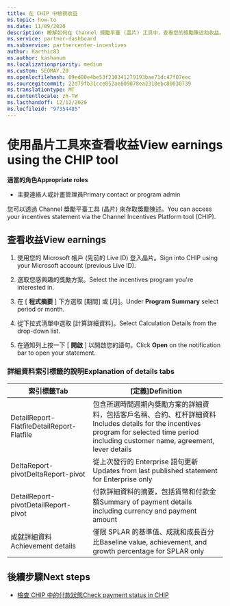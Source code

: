 ```yaml
---
title: 在 CHIP 中檢視收益
ms.topic: how-to
ms.date: 11/09/2020
description: 瞭解如何在 Channel 獎勵平臺 (晶片) 工具中，查看您的獎勵陳述和收益。
ms.service: partner-dashboard
ms.subservice: partnercenter-incentives
author: Karthic83
ms.author: kashanum
ms.localizationpriority: medium
ms.custom: SEOMAY.20
ms.openlocfilehash: 09ed80e4be53f210341279193bae71dc47f87eec
ms.sourcegitcommit: 22d79fb31cce852ae809078ea2310ebc80030739
ms.translationtype: MT
ms.contentlocale: zh-TW
ms.lasthandoff: 12/12/2020
ms.locfileid: "97354485"
---
```

# <a name="view-earnings-using-the-chip-tool"></a><span data-ttu-id="f2049-103">使用晶片工具來查看收益</span><span class="sxs-lookup"><span data-stu-id="f2049-103">View earnings using the CHIP tool</span></span>

<span data-ttu-id="f2049-104">**適當的角色**</span><span class="sxs-lookup"><span data-stu-id="f2049-104">**Appropriate roles**</span></span>

- <span data-ttu-id="f2049-105">主要連絡人或計畫管理員</span><span class="sxs-lookup"><span data-stu-id="f2049-105">Primary contact or program admin</span></span>

<span data-ttu-id="f2049-106">您可以透過 Channel 獎勵平臺工具 (晶片) 來存取獎勵陳述。</span><span class="sxs-lookup"><span data-stu-id="f2049-106">You can access your incentives statement via the Channel Incentives Platform tool (CHIP).</span></span>

## <a name="view-earnings"></a><span data-ttu-id="f2049-107">查看收益</span><span class="sxs-lookup"><span data-stu-id="f2049-107">View earnings</span></span>

1. <span data-ttu-id="f2049-108">使用您的 Microsoft 帳戶 (先前的 Live ID) 登入晶片。</span><span class="sxs-lookup"><span data-stu-id="f2049-108">Sign into CHIP using your Microsoft account (previous Live ID).</span></span>

2. <span data-ttu-id="f2049-109">選取您感興趣的獎勵方案。</span><span class="sxs-lookup"><span data-stu-id="f2049-109">Select the incentives program you're interested in.</span></span>

3. <span data-ttu-id="f2049-110">在 [ **程式摘要** ] 下方選取 [期間] 或 [月]。</span><span class="sxs-lookup"><span data-stu-id="f2049-110">Under **Program Summary** select period or month.</span></span> 
1. <span data-ttu-id="f2049-111">從下拉式清單中選取 [計算詳細資料]。</span><span class="sxs-lookup"><span data-stu-id="f2049-111">Select Calculation Details from the drop-down list.</span></span>
1.  <span data-ttu-id="f2049-112">在通知列上按一下 [ **開啟** ] 以開啟您的語句。</span><span class="sxs-lookup"><span data-stu-id="f2049-112">Click **Open** on the notification bar  to open your statement.</span></span>

### <a name="explanation-of-details-tabs"></a><span data-ttu-id="f2049-113">詳細資料索引標籤的說明</span><span class="sxs-lookup"><span data-stu-id="f2049-113">Explanation of details tabs</span></span>

|<span data-ttu-id="f2049-114">**索引標籤**</span><span class="sxs-lookup"><span data-stu-id="f2049-114">**Tab**</span></span>|<span data-ttu-id="f2049-115">**[定義]**</span><span class="sxs-lookup"><span data-stu-id="f2049-115">**Definition**</span></span>|
|-------------|--------------------------|
|<span data-ttu-id="f2049-116">DetailReport-Flatfile</span><span class="sxs-lookup"><span data-stu-id="f2049-116">DetailReport-Flatfile</span></span>|<span data-ttu-id="f2049-117">包含所選時間週期內獎勵方案的詳細資料，包括客戶名稱、合約、杠杆詳細資料</span><span class="sxs-lookup"><span data-stu-id="f2049-117">Includes details for the incentives program for selected time period including customer name, agreement, lever details</span></span>|
|<span data-ttu-id="f2049-118">DeltaReport-pivot</span><span class="sxs-lookup"><span data-stu-id="f2049-118">DeltaReport-pivot</span></span>|<span data-ttu-id="f2049-119">從上次發行的 Enterprise 語句更新</span><span class="sxs-lookup"><span data-stu-id="f2049-119">Updates from last published statement for Enterprise only</span></span>|
|<span data-ttu-id="f2049-120">DetailReport-pivot</span><span class="sxs-lookup"><span data-stu-id="f2049-120">DetailReport-pivot</span></span>|<span data-ttu-id="f2049-121">付款詳細資料的摘要，包括貨幣和付款金額</span><span class="sxs-lookup"><span data-stu-id="f2049-121">Summary of payment details including currency and payment amount</span></span>|
|<span data-ttu-id="f2049-122">成就詳細資料</span><span class="sxs-lookup"><span data-stu-id="f2049-122">Achievement details</span></span>|<span data-ttu-id="f2049-123">僅限 SPLAR 的基準值、成就和成長百分比</span><span class="sxs-lookup"><span data-stu-id="f2049-123">Baseline value, achievement, and growth percentage for SPLAR only</span></span>|

## <a name="next-steps"></a><span data-ttu-id="f2049-124">後續步驟</span><span class="sxs-lookup"><span data-stu-id="f2049-124">Next steps</span></span>

- [<span data-ttu-id="f2049-125">檢查 CHIP 中的付款狀態</span><span class="sxs-lookup"><span data-stu-id="f2049-125">Check payment status in CHIP</span></span>](chip-payment-status.md)